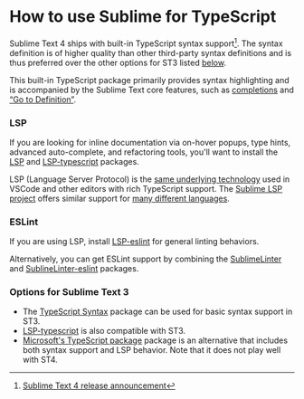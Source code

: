 # How to use Sublime for TypeScript

Sublime Text 4 ships with built-in TypeScript syntax support[^1].
The syntax definition is of higher quality
than other third-party syntax definitions
and is thus preferred
over the other options for ST3 listed [below](#options-for-sublime-text-3).

This built-in TypeScript package primarily provides syntax highlighting
and is accompanied by the Sublime Text core features,
such as [completions](../extensibility/completions.html)
and [“Go to Definition”](https://www.sublimetext.com/docs/indexing.html).

### LSP

If you are looking for
inline documentation via on-hover popups,
type hints,
advanced auto-complete,
and refactoring tools,
you'll want to install the [LSP][]
and [LSP-typescript][] packages.

LSP (Language Server Protocol) is
the [same underlying technology](https://langserver.org) used in VSCode
and other editors with rich TypeScript support.
The [Sublime LSP project](https://lsp.sublimetext.io/)
offers similar support
for [many different languages](https://lsp.sublimetext.io/language_servers/).

### ESLint

If you are using LSP,
install [LSP-eslint][]
for general linting behaviors.

Alternatively,
you can get ESLint support
by combining the [SublimeLinter](https://packagecontrol.io/packages/SublimeLinter)
and [SublineLinter-eslint](https://packagecontrol.io/packages/SublimeLinter-eslint) packages.

### Options for Sublime Text 3

* The [TypeScript Syntax][] package can be used
  for basic syntax support in ST3.
* [LSP-typescript][]
  is also compatible with ST3.
* [Microsoft's TypeScript package][ms-TypeScript] package
  is an alternative that includes both syntax support and LSP behavior.
  Note that it does not play well with ST4.


[LSP]: https://packagecontrol.io/packages/LSP
[LSP-typescript]: https://packagecontrol.io/packages/LSP-typescript
[LSP-eslint]: https://packagecontrol.io/packages/LSP-eslint
[TypeScript Syntax]: https://packagecontrol.io/packages/TypeScript%20Syntax
[ms-TypeScript]: https://packagecontrol.io/packages/TypeScript

[^1]: [Sublime Text 4 release announcement](https://www.sublimetext.com/blog/articles/sublime-text-4)
